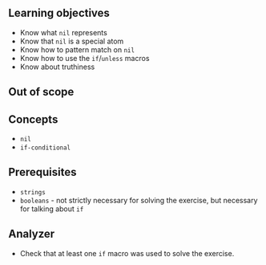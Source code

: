 ## Learning objectives

- Know what `nil` represents
- Know that `nil` is a special atom
- Know how to pattern match on `nil`
- Know how to use the `if`/`unless` macros
- Know about truthiness

## Out of scope

## Concepts

- `nil`
- `if-conditional`

## Prerequisites

- `strings`
- `booleans` - not strictly necessary for solving the exercise, but necessary for talking about `if`

## Analyzer

- Check that at least one `if` macro was used to solve the exercise.

[analyzer]: https://github.com/exercism/elixir-analyzer
